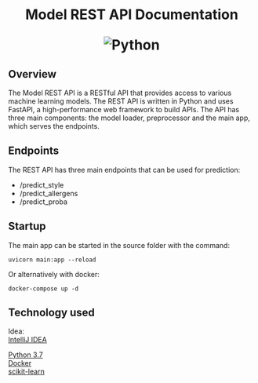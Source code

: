<h1 align="center">
  <!--<a name="logo" href=""><img src="" alt="Logo" width="200"></a>-->
  <br>  
  Model REST API Documentation

  ![Python](https://img.shields.io/badge/python-v3.8-blue.svg)
</h1>

## Overview

The Model REST API is a RESTful API that provides access to various machine learning models. The REST API is written in Python and uses FastAPI, a high-performance web framework to build APIs. The API has three main components: the model loader, preprocessor and the main app, which serves the endpoints.

## Endpoints

The REST API has three main endpoints that can be used for prediction:

- /predict_style
- /predict_allergens
- /predict_proba

## Startup

The main app can be started in the source folder with the command:

```shell
uvicorn main:app --reload
```

Or alternatively with docker:

```docker
docker-compose up -d
```

## Technology used

Idea:  
[IntelliJ IDEA](https://www.jetbrains.com/idea/)  

[Python 3.7](https://www.python.org/)  
[Docker](https://www.docker.com/)  
[scikit-learn](https://scikit-learn.org/)
